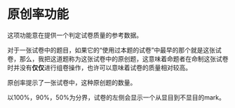 # 原创率功能

这项功能意在提供一个判定试卷质量的参考数据。

对于一张试卷中的题目，如果它的“使用过本题的试卷”中最早的那个就是这张试卷，那么，我把这道题称为这张试卷中的原创题，这意味着命题者在命制这张试卷时并没有**仅仅**进行组卷操作，也许可以意味着试卷的质量相对较高。

原创率提示了一张试卷中，这种原创题的数量。

以100%，90%，50%为分界，试卷的左侧会显示一个从显目到不显目的mark。